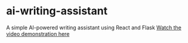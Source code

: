 # ai-writing-assistant
A simple AI-powered writing assistant using React and Flask
[Watch the video demonstration here](https://github.com/hassanlabs/ai-writing-assistant/blob/main/AI%20Writing%20Assistant.mp4)
